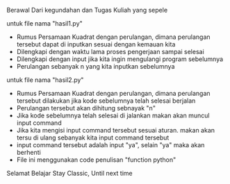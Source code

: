 Berawal Dari kegundahan dan Tugas Kuliah yang sepele

untuk file nama "hasil1.py"
 
 
- Rumus Persamaan Kuadrat dengan perulangan, dimana perulangan tersebut dapat di inputkan sesuai dengan kemauan kita
- Dilengkapi dengan waktu lama proses pengerjaan sampai selesai
- Dilengkapi dengan input jika kita ingin mengulangi program sebelumnya
- Perulangan sebanyak n yang kita inputkan sebelumnya

untuk file nama "hasil2.py"

- Rumus Persamaan Kuadrat dengan perulangan, dimana perulangan tersebut dilakukan jika kode sebelumnya telah selesai berjalan
- Perulangan tersebut akan dihitung sebnayak "n"
- Jika kode sebelumnya telah selesai di jalankan makan akan muncul input command
- Jika kita mengisi input command tersebut sesuai aturan. makan akan tersu di ulang sebanyak kita input command tersebut
- input command tersebut adalah input "ya", selain "ya" maka akan berhenti
- File ini menggunakan code penulisan "function python"

Selamat Belajar
Stay Classic, Until next time
